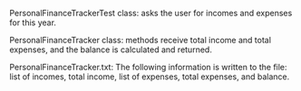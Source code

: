 PersonalFinanceTrackerTest class: asks the user for incomes and expenses for this year.

PersonalFinanceTracker class: methods receive total income and total expenses, and the balance is calculated and returned.

PersonalFinanceTracker.txt: The following information is written to the file: list of incomes, total income, list of expenses, total expenses, and balance.
